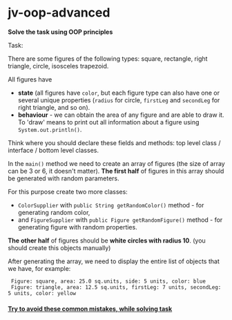 # jv-oop-advanced

__Solve the task using OOP principles__

Task:

There are some figures of the following types: square, rectangle, right triangle, circle, isosceles trapezoid.

All figures have 
- **state** (all figures have `color`, but each figure type can also have one or several unique properties (`radius` for circle, `firstLeg` and `secondLeg` for right triangle, and so on).
- **behaviour** - we can obtain the area of any figure and are able to draw it. To 'draw' means to print out all information about a figure using `System.out.println()`. 
   
Think where you should declare these fields and methods: top level class / interface / bottom level classes.  

In the `main()` method we need to create an array of figures (the size of array can be 3 or 6, it doesn't matter).
**The first half** of figures in this array should be generated with random parameters. 

For this purpose create two more classes:
- `ColorSupplier` with `public String getRandomColor()` method - for generating random color, 
- and `FigureSupplier` with `public Figure getRandomFigure()` method - for generating figure with random properties.

**The other half** of figures should be **white circles with radius 10**. (you should create this objects manually)

After generating the array, we need to display the entire list of objects that we have, for example:

```
 Figure: square, area: 25.0 sq.units, side: 5 units, color: blue
 Figure: triangle, area: 12.5 sq.units, firstLeg: 7 units, secondLeg: 5 units, color: yellow
```

#### [Try to avoid these common mistakes, while solving task](https://mate-academy.github.io/jv-program-common-mistakes/java-core/abstract-class-interface/oop-advanced)
